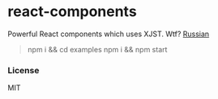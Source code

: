 # react-components

Powerful React components which uses XJST. Wtf? [Russian](https://github.com/bem/bem-forum-content-ru/issues/961)

> npm i && cd examples npm i && npm start

### License

MIT
